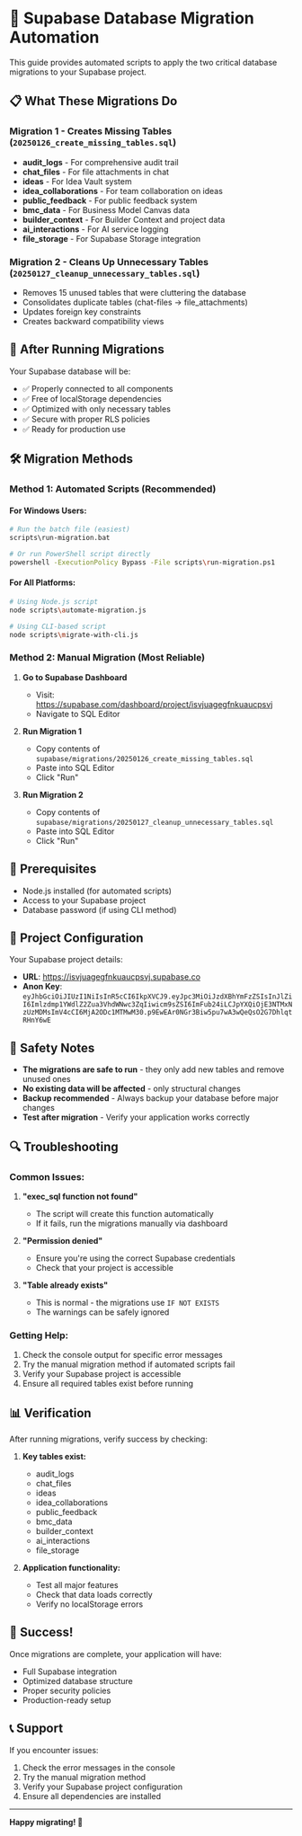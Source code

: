 # 🚀 Supabase Database Migration Automation

This guide provides automated scripts to apply the two critical database migrations to your Supabase project.

## 📋 What These Migrations Do

### Migration 1 - Creates Missing Tables (`20250126_create_missing_tables.sql`)
- **audit_logs** - For comprehensive audit trail
- **chat_files** - For file attachments in chat
- **ideas** - For Idea Vault system
- **idea_collaborations** - For team collaboration on ideas
- **public_feedback** - For public feedback system
- **bmc_data** - For Business Model Canvas data
- **builder_context** - For Builder Context and project data
- **ai_interactions** - For AI service logging
- **file_storage** - For Supabase Storage integration

### Migration 2 - Cleans Up Unnecessary Tables (`20250127_cleanup_unnecessary_tables.sql`)
- Removes 15 unused tables that were cluttering the database
- Consolidates duplicate tables (chat-files → file_attachments)
- Updates foreign key constraints
- Creates backward compatibility views

## 🎯 After Running Migrations

Your Supabase database will be:
- ✅ Properly connected to all components
- ✅ Free of localStorage dependencies
- ✅ Optimized with only necessary tables
- ✅ Secure with proper RLS policies
- ✅ Ready for production use

## 🛠️ Migration Methods

### Method 1: Automated Scripts (Recommended)

#### For Windows Users:
```bash
# Run the batch file (easiest)
scripts\run-migration.bat

# Or run PowerShell script directly
powershell -ExecutionPolicy Bypass -File scripts\run-migration.ps1
```

#### For All Platforms:
```bash
# Using Node.js script
node scripts\automate-migration.js

# Using CLI-based script
node scripts\migrate-with-cli.js
```

### Method 2: Manual Migration (Most Reliable)

1. **Go to Supabase Dashboard**
   - Visit: https://supabase.com/dashboard/project/isvjuagegfnkuaucpsvj
   - Navigate to SQL Editor

2. **Run Migration 1**
   - Copy contents of `supabase/migrations/20250126_create_missing_tables.sql`
   - Paste into SQL Editor
   - Click "Run"

3. **Run Migration 2**
   - Copy contents of `supabase/migrations/20250127_cleanup_unnecessary_tables.sql`
   - Paste into SQL Editor
   - Click "Run"

## 🔧 Prerequisites

- Node.js installed (for automated scripts)
- Access to your Supabase project
- Database password (if using CLI method)

## 📁 Project Configuration

Your Supabase project details:
- **URL**: https://isvjuagegfnkuaucpsvj.supabase.co
- **Anon Key**: `eyJhbGciOiJIUzI1NiIsInR5cCI6IkpXVCJ9.eyJpc3MiOiJzdXBhYmFzZSIsInJlZiI6Imlzdmp1YWdlZ2Zua3VhdWNwc3ZqIiwicm9sZSI6ImFub24iLCJpYXQiOjE3NTMxNzUzMDMsImV4cCI6MjA2ODc1MTMwM30.p9EwEAr0NGr3Biw5pu7wA3wQeQsO2G7DhlqtRHnY6wE`

## 🚨 Safety Notes

- **The migrations are safe to run** - they only add new tables and remove unused ones
- **No existing data will be affected** - only structural changes
- **Backup recommended** - Always backup your database before major changes
- **Test after migration** - Verify your application works correctly

## 🔍 Troubleshooting

### Common Issues:

1. **"exec_sql function not found"**
   - The script will create this function automatically
   - If it fails, run the migrations manually via dashboard

2. **"Permission denied"**
   - Ensure you're using the correct Supabase credentials
   - Check that your project is accessible

3. **"Table already exists"**
   - This is normal - the migrations use `IF NOT EXISTS`
   - The warnings can be safely ignored

### Getting Help:

1. Check the console output for specific error messages
2. Try the manual migration method if automated scripts fail
3. Verify your Supabase project is accessible
4. Ensure all required tables exist before running

## 📊 Verification

After running migrations, verify success by checking:

1. **Key tables exist:**
   - audit_logs
   - chat_files
   - ideas
   - idea_collaborations
   - public_feedback
   - bmc_data
   - builder_context
   - ai_interactions
   - file_storage

2. **Application functionality:**
   - Test all major features
   - Check that data loads correctly
   - Verify no localStorage errors

## 🎉 Success!

Once migrations are complete, your application will have:
- Full Supabase integration
- Optimized database structure
- Proper security policies
- Production-ready setup

## 📞 Support

If you encounter issues:
1. Check the error messages in the console
2. Try the manual migration method
3. Verify your Supabase project configuration
4. Ensure all dependencies are installed

---

**Happy migrating! 🚀**
